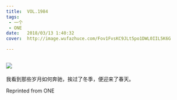 ```yaml
---
title:	VOL.1984
tags:
 - 一个
 - ONE
date:	2018/03/13 1:40:32
cover:	http://image.wufazhuce.com/Fov1FvsKC9JLt5po1DWL0IIL5K6G

---
```

![](http://image.wufazhuce.com/Fov1FvsKC9JLt5po1DWL0IIL5K6G)
---

我看到那些岁月如何奔驰，挨过了冬季，便迎来了春天。
 
Reprinted from ONE
